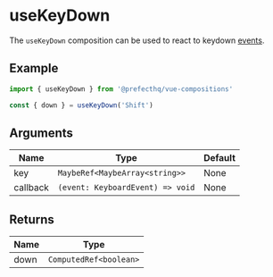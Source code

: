 # useKeyDown
The `useKeyDown` composition can be used to react to keydown [events](https://developer.mozilla.org/en-US/docs/Web/API/Element/keydown_event). 

## Example
```typescript
import { useKeyDown } from '@prefecthq/vue-compositions'

const { down } = useKeyDown('Shift')
```

## Arguments
| Name      | Type                             | Default            |
|-----------|----------------------------------|--------------------|
| key       | `MaybeRef<MaybeArray<string>>`   | None               |
| callback  | `(event: KeyboardEvent) => void` | None               |

## Returns
| Name   | Type                   |
|--------|------------------------|
| down   | `ComputedRef<boolean>` |